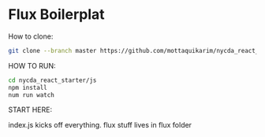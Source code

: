 # Flux Boilerplat 

How to clone:

```bash
git clone --branch master https://github.com/mottaquikarim/nycda_react_starter
```

HOW TO RUN:

```bash
cd nycda_react_starter/js
npm install
num run watch
```

START HERE:

index.js kicks off everything. flux stuff lives in flux folder
